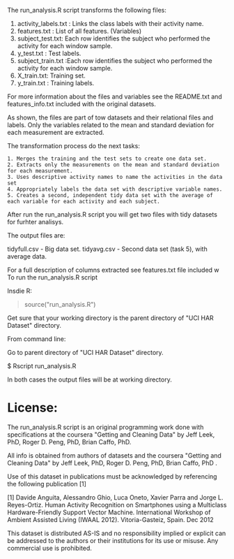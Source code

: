 The run_analysis.R script transforms the following files:


1. activity_labels.txt : Links the class labels with their activity name.
2. features.txt : List of all features. (Variables)
3. subject_test.txt: Each row identifies the subject who performed the activity for each window sample.
5. y_test.txt : Test labels.
6. subject_train.txt :Each row identifies the subject who performed the activity for each window sample.
7. X_train.txt: Training set.
8. y_train.txt : Training labels.

For more information about the files and variables see the README.txt and features_info.txt included with the original datasets.

As shown, the files are part of tow datasets and their relational files and labels. Only the variables related to the mean and standard deviation for each measurement are extracted.


The transformation process do the next tasks:


    1. Merges the training and the test sets to create one data set.
    2. Extracts only the measurements on the mean and standard deviation for each measurement. 
    3. Uses descriptive activity names to name the activities in the data set
    4. Appropriately labels the data set with descriptive variable names. 
    5. Creates a second, independent tidy data set with the average of each variable for each activity and each subject. 


After run the run_analysis.R script you will get two files with tidy datasets for furhter analisys.

The output files are:

tidyfull.csv - Big data set.
tidyavg.csv -  Second data set (task 5), with average data.


For a full description of columns extracted see features.txt file included w
To run the run_analysis.R script

Insdie R:


> source("run_analysis.R")

Get sure that your working directory is the parent directory of "UCI HAR Dataset" directory.

From command line:

Go to parent directory of "UCI HAR Dataset" directory.

$ Rscript run_analysis.R

In both cases the output files will be at working directory.





License:
========
The run_analysis.R script is an original programming work done with specifications at the coursera "Getting and Cleaning Data"
by Jeff Leek, PhD, Roger D. Peng, PhD, Brian Caffo, PhD.

All info is obtained from authors of datasets and the coursera "Getting and Cleaning Data"
by Jeff Leek, PhD, Roger D. Peng, PhD, Brian Caffo, PhD .

Use of this dataset in publications must be acknowledged by referencing the following publication [1] 

[1] Davide Anguita, Alessandro Ghio, Luca Oneto, Xavier Parra and Jorge L. Reyes-Ortiz. Human Activity Recognition on Smartphones using a Multiclass Hardware-Friendly Support Vector Machine. International Workshop of Ambient Assisted Living (IWAAL 2012). Vitoria-Gasteiz, Spain. Dec 2012

This dataset is distributed AS-IS and no responsibility implied or explicit can be addressed to the authors or their institutions for its use or misuse. Any commercial use is prohibited.


